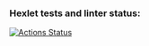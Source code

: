 ### Hexlet tests and linter status:
[![Actions Status](https://github.com/ruudiy23/layout-designer-project-lvl1/workflows/hexlet-check/badge.svg)](https://github.com/ruudiy23/layout-designer-project-lvl1/actions)